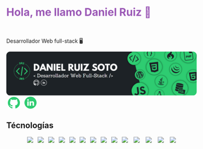 <h1 style="color: #9b59b6">Hola, me llamo Daniel Ruiz 👋</h1>
&nbsp;<p>Desarrollador Web full-stack 🖥️</p>
<img src="https://raw.githubusercontent.com/DanieloDEV24/DanieloDEV24/main/bannerGitHub-modified.png">
&nbsp;<a href="https://github.com/DanieloDEV24" data-bs-toggle="tooltip" title="Github"><img src="https://raw.githubusercontent.com/DanieloDEV24/DanieloDEV24/main/githubicon2.png"></a>&nbsp;&nbsp;&nbsp;<a href="https://www.linkedin.com/in/daniel-ruiz-soto-831885315/" data-bs-toggle="tooltip" title="Linkedin"><img src="https://raw.githubusercontent.com/DanieloDEV24/DanieloDEV24/main/linkedinicon.png"></a>
<h2>Técnologías</h2>
<p align="center" dir="auto">
<a href="https://codeigniter.com/" data-bs-toggle="tooltip" title="CodeIgniter"><img src="https://img.shields.io/badge/CodeIgniter-EF4223.svg?style=for-the-badge&logo=CodeIgniter&logoColor=white"></a>&nbsp;&nbsp;&nbsp;<a href="#" data-bs-toggle="tooltip" title="CSS"><img src="https://img.shields.io/badge/CSS3-1572B6.svg?style=for-the-badge&logo=CSS3&logoColor=white"></a>&nbsp;&nbsp;&nbsp;<a href="https://www.php.net" data-bs-toggle="tooltip" title="PHP"><img src="https://img.shields.io/badge/PHP-777BB4.svg?style=for-the-badge&logo=PHP&logoColor=white"></a>&nbsp;&nbsp;&nbsp;<a href="#" data-bs-toggle="tooltip" title="SQL"><img src="https://img.shields.io/badge/MySQL-4479A1.svg?style=for-the-badge&logo=MySQL&logoColor=white"></a>&nbsp;&nbsp;&nbsp;<a href="https://www.java.com/es/" data-bs-toggle="tooltip" title="Java"><img src="https://img.shields.io/badge/java-%23ED8B00.svg?style=for-the-badge&logo=openjdk&logoColor=white"></a>&nbsp;&nbsp;&nbsp;<a href="https://jquery.com" data-bs-toggle="tooltip" title="Jquey"><img src="https://img.shields.io/badge/jQuery-0769AD.svg?style=for-the-badge&logo=jQuery&logoColor=white"></a>&nbsp;&nbsp;&nbsp;<a href="#" data-bs-toggle="tooltip" title="HTML"><img src="https://img.shields.io/badge/HTML5-E34F26.svg?style=for-the-badge&logo=HTML5&logoColor=white"></a>&nbsp;&nbsp;&nbsp;<a href="#" data-bs-toggle="tooltip" title="JavaScript"><img src="https://img.shields.io/badge/JavaScript-F7DF1E.svg?style=for-the-badge&logo=JavaScript&logoColor=black"></a>&nbsp;&nbsp;&nbsp;<a href="#" data-bs-toggle="tooltip" title="Json"><img src="https://img.shields.io/badge/JSON-000000.svg?style=for-the-badge&logo=JSON&logoColor=white"></a>&nbsp;&nbsp;&nbsp;<a href="#" data-bs-toggle="tooltip" title="Linux"><img src="https://img.shields.io/badge/Linux-FCC624.svg?style=for-the-badge&logo=Linux&logoColor=black"></a>
&nbsp;&nbsp;&nbsp;<a href="https://wordpress.com" data-bs-toggle="tooltip" title="Wordpress"><img src="https://img.shields.io/badge/WordPress-21759B.svg?style=for-the-badge&logo=WordPress&logoColor=white"></a>
&nbsp;&nbsp;&nbsp;<a href="https://getbootstrap.com/" data-bs-toggle="tooltip" title="Bootstrap"><img src="https://img.shields.io/badge/Bootstrap-7952B3.svg?style=for-the-badge&logo=Bootstrap&logoColor=white"></a>
&nbsp;&nbsp;&nbsp;<a href="https://git-scm.com/" data-bs-toggle="tooltip" title="Git"><img src="https://img.shields.io/badge/Git-F05032.svg?style=for-the-badge&logo=Git&logoColor=white"></a>
&nbsp;&nbsp;&nbsp;<a href="https://code.visualstudio.com/" data-bs-toggle="tooltip" title="VS Code"><img src="https://img.shields.io/badge/Visual%20Studio%20Code-0078d7.svg?style=for-the-badge&logo=visual-studio-code&logoColor=white"></a>
</p>

